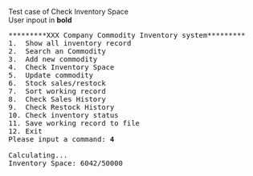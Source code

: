 Test case of Check Inventory Space    
User inpout in **bold**
<pre>
*********XXX Company Commodity Inventory system*********
1.  Show all inventory record
2.  Search an Commodity
3.  Add new commodity
4.  Check Inventory Space
5.  Update commodity
6.  Stock sales/restock
7.  Sort working record
8.  Check Sales History
9.  Check Restock History
10. Check inventory status
11. Save working record to file
12. Exit
Please input a command: <b>4</b>

Calculating...
Inventory Space: 6042/50000
</pre>
